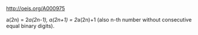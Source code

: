 http://oeis.org/A000975

a(2n) = 2*a(2n-1), a(2n+1) = 2*a(2n)+1 (also n-th number without consecutive equal binary digits).
